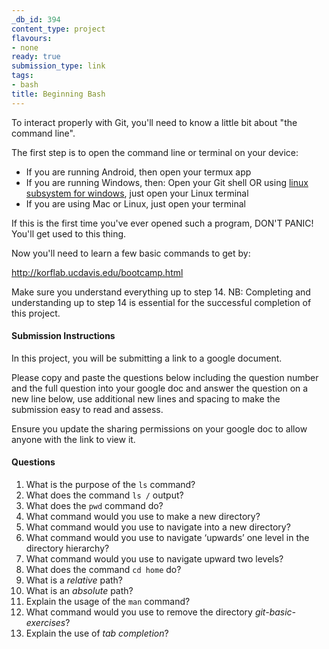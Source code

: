 ```yaml
---
_db_id: 394
content_type: project
flavours:
- none
ready: true
submission_type: link
tags:
- bash
title: Beginning Bash
---
```


To interact properly with Git, you'll need to know a little bit about "the command line".

The first step is to open the command line or terminal on your device:
- If you are running Android, then open your termux app
- If you are running Windows, then:
  Open your Git shell OR
  using [linux subsystem for windows](https://itsfoss.com/install-bash-on-windows/), just open your Linux terminal
- If you are using Mac or Linux, just open your terminal

If this is the first time you've ever opened such a program, DON'T PANIC! You'll get used to this thing.

Now you'll need to learn a few basic commands to get by:

http://korflab.ucdavis.edu/bootcamp.html

Make sure you understand everything up to step 14. NB: Completing and understanding up to step 14 is essential for the successful completion of this project.
#### Submission Instructions

In this project, you will be submitting a link to a google document.

Please copy and paste the questions below including the question number and the full question into your google doc and answer the question on a new line below, use additional new lines and spacing to make the submission easy to read and assess.

Ensure you update the sharing permissions on your google doc to allow anyone with the link to view it.

#### Questions

1. What is the purpose of the `ls` command?
2. What does the command `ls /` output?
3. What does the `pwd` command do?
4. What command would you use to make a new directory?
5. What command would you use to navigate into a new directory?
6. What command would you use to navigate ‘upwards’ one level in the directory hierarchy?
7. What command would you use to navigate upward two levels?
8. What does the command `cd home` do?
9.  What is a *relative* path?
10. What is an *absolute* path?
11. Explain the usage of the `man` command?
12. What command would you use to remove the directory *git-basic-exercises*?
13. Explain the use of *tab completion*?
